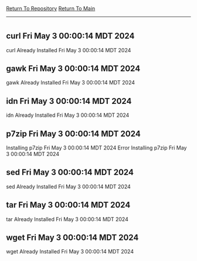 [Return To Repository](https://github.com/DigitalWarrior/piholeparser/)
[Return To Main](https://github.com/DigitalWarrior/piholeparser/blob/master/RecentRunLogs/Mainlog.md)
____________________________________
# 
## curl Fri May  3 00:00:14 MDT 2024
curl Already Installed Fri May  3 00:00:14 MDT 2024
## gawk Fri May  3 00:00:14 MDT 2024
gawk Already Installed Fri May  3 00:00:14 MDT 2024
## idn Fri May  3 00:00:14 MDT 2024
idn Already Installed Fri May  3 00:00:14 MDT 2024
## p7zip Fri May  3 00:00:14 MDT 2024
Installing p7zip Fri May  3 00:00:14 MDT 2024
Error Installing p7zip Fri May  3 00:00:14 MDT 2024
## sed Fri May  3 00:00:14 MDT 2024
sed Already Installed Fri May  3 00:00:14 MDT 2024
## tar Fri May  3 00:00:14 MDT 2024
tar Already Installed Fri May  3 00:00:14 MDT 2024
## wget Fri May  3 00:00:14 MDT 2024
wget Already Installed Fri May  3 00:00:14 MDT 2024
